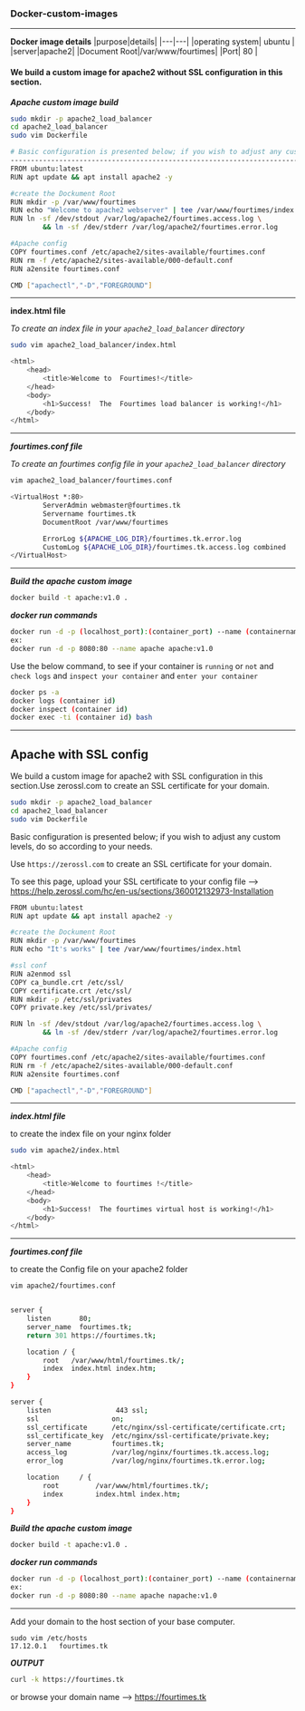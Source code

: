 ### Docker-custom-images

---

**Docker image details**
|purpose|details|
|---|---|
|operating system| ubuntu |
|server|apache2|
|Document Root|/var/www/fourtimes|
|Port| 80 |

#### We build a custom image for apache2 without SSL configuration in this section.

**_Apache custom image build_**

```bash
sudo mkdir -p apache2_load_balancer
cd apache2_load_balancer
sudo vim Dockerfile
```

```bash
# Basic configuration is presented below; if you wish to adjust any custom levels, do so according to your needs.
---------------------------------------------------------------------------
FROM ubuntu:latest
RUN apt update && apt install apache2 -y

#create the Dockument Root
RUN mkdir -p /var/www/fourtimes
RUN echo "Welcome to apache2 webserver" | tee /var/www/fourtimes/index.html
RUN ln -sf /dev/stdout /var/log/apache2/fourtimes.access.log \
        && ln -sf /dev/stderr /var/log/apache2/fourtimes.error.log

#Apache config
COPY fourtimes.conf /etc/apache2/sites-available/fourtimes.conf
RUN rm -f /etc/apache2/sites-available/000-default.conf
RUN a2ensite fourtimes.conf

CMD ["apachectl","-D","FOREGROUND"]
```

---

**index.html file**

_To create an index file in your `apache2_load_balancer` directory_

```bash
sudo vim apache2_load_balancer/index.html
```

```bash
<html>
    <head>
        <title>Welcome to  Fourtimes!</title>
    </head>
    <body>
        <h1>Success!  The  Fourtimes load balancer is working!</h1>
    </body>
</html>
```

---

**_fourtimes.conf file_**

_To create an fourtimes config file in your `apache2_load_balancer` directory_

```bash
vim apache2_load_balancer/fourtimes.conf
```

```bash
<VirtualHost *:80>
        ServerAdmin webmaster@fourtimes.tk
        Servername fourtimes.tk
        DocumentRoot /var/www/fourtimes

        ErrorLog ${APACHE_LOG_DIR}/fourtimes.tk.error.log
        CustomLog ${APACHE_LOG_DIR}/fourtimes.tk.access.log combined
</VirtualHost>
```

---

**_Build the apache custom image_**

```bash
docker build -t apache:v1.0 .
```

**_docker run commands_**

```bash
docker run -d -p (localhost_port):(container_port) --name (containername) (imagename)
ex:
docker run -d -p 8080:80 --name apache apache:v1.0
```

Use the below command, to see if your container is `running` or `not` and `check logs` and `inspect your container` and `enter your container`

```bash
docker ps -a
docker logs (container id)
docker inspect (container id)
docker exec -ti (container id) bash
```

---

## Apache with SSL config

We build a custom image for apache2 with SSL configuration in this section.Use zerossl.com to create an SSL certificate for your domain.

```bash
sudo mkdir -p apache2_load_balancer
cd apache2_load_balancer
sudo vim Dockerfile
```

Basic configuration is presented below; if you wish to adjust any custom levels, do so according to your needs.

Use `https://zerossl.com` to create an SSL certificate for your domain.

To see this page, upload your SSL certificate to your config file —> https://help.zerossl.com/hc/en-us/sections/360012132973-Installation

```bash
FROM ubuntu:latest
RUN apt update && apt install apache2 -y

#create the Dockument Root
RUN mkdir -p /var/www/fourtimes
RUN echo "It's works" | tee /var/www/fourtimes/index.html

#ssl conf
RUN a2enmod ssl
COPY ca_bundle.crt /etc/ssl/
COPY certificate.crt /etc/ssl/
RUN mkdir -p /etc/ssl/privates
COPY private.key /etc/ssl/privates/

RUN ln -sf /dev/stdout /var/log/apache2/fourtimes.access.log \
        && ln -sf /dev/stderr /var/log/apache2/fourtimes.error.log

#Apache config
COPY fourtimes.conf /etc/apache2/sites-available/fourtimes.conf
RUN rm -f /etc/apache2/sites-available/000-default.conf
RUN a2ensite fourtimes.conf

CMD ["apachectl","-D","FOREGROUND"]
```

---

**_index.html file_**

to create the index file on your nginx folder

```bash
sudo vim apache2/index.html
```

```bash
<html>
    <head>
        <title>Welcome to fourtimes !</title>
    </head>
    <body>
        <h1>Success!  The fourtimes virtual host is working!</h1>
    </body>
</html>
```

---

**_fourtimes.conf file_**

to create the Config file on your apache2 folder

```bash
vim apache2/fourtimes.conf
```

```bash

server {
    listen       80;
    server_name  fourtimes.tk;
    return 301 https://fourtimes.tk;

    location / {
        root   /var/www/html/fourtimes.tk/;
        index  index.html index.htm;
    }
}

server {
    listen                443 ssl;
    ssl                  on;
    ssl_certificate      /etc/nginx/ssl-certificate/certificate.crt;
    ssl_certificate_key  /etc/nginx/ssl-certificate/private.key;
    server_name          fourtimes.tk;
    access_log           /var/log/nginx/fourtimes.tk.access.log;
    error_log            /var/log/nginx/fourtimes.tk.error.log;

    location     / {
        root         /var/www/html/fourtimes.tk/;
        index        index.html index.htm;
    }
}
```

**_Build the apache custom image_**

```bash
docker build -t apache:v1.0 .
```

**_docker run commands_**

```bash
docker run -d -p (localhost_port):(container_port) --name (containername) (imagename)
ex:
docker run -d -p 8080:80 --name apache napache:v1.0
```

---

Add your domain to the host section of your base computer.

```
sudo vim /etc/hosts
17.12.0.1   fourtimes.tk
```

**_OUTPUT_**

```bash
curl -k https://fourtimes.tk
```

or browse your domain name --> https://fourtimes.tk
